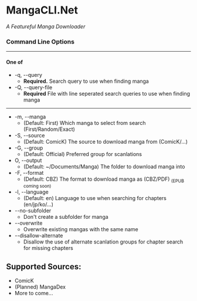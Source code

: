 # MangaCLI.Net
*A Featureful Manga Downloader*

### Command Line Options

---
#### One of
- -q, --query
    - **Required.** Search query to use when finding manga
- -Q, --query-file
  - **Required** File with line seperated search queries to use when finding manga
---

- -m, --manga
    - (Default: First) Which manga to select from search (First/Random/Exact)
- -S, --source
    - (Default: ComicK) The source to download manga from (ComicK/...)
- -G, --group
    - (Default: Official) Preferred group for scanlations
- O, --output
    - (Default: ~/Documents/Manga) The folder to download manga into
- -F, --format
    - (Default: CBZ) The format to download manga as (CBZ/PDF) <sub>(EPUB coming soon)</sub>
- -l, --language
    - (Default: en) Language to use when searching for chapters (en/jp/ko/...)
- --no-subfolder
    - Don't create a subfolder for manga
- --overwrite
    - Overwrite existing mangas with the same name
- --disallow-alternate
    - Disallow the use of alternate scanlation groups for chapter search for missing chapters
## Supported Sources:
- ComicK
- (Planned) MangaDex
- More to come...